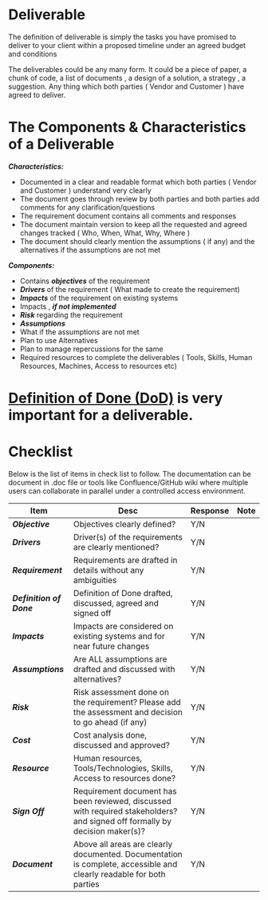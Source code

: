 
# Deliverable

The definition of deliverable is simply the tasks you have promised to deliver to your client within a proposed timeline under an agreed budget and conditions

The deliverables could be any many form. It could be a piece of paper, a chunk of code, a list of documents , a design of a solution, a strategy , a suggestion. Any thing which both parties ( Vendor and Customer ) have agreed to deliver.

# The Components & Characteristics of a Deliverable

***Characteristics:***

- Documented in a clear and readable format which both parties ( Vendor and Customer ) understand very clearly
- The document goes through review by both parties and both parties add comments for any clarification/questions
- The requirement document contains all comments and responses
- The document maintain version to keep all the requested and agreed changes tracked ( Who, When, What, Why, Where )
- The document should clearly mention the assumptions ( if any) and the alternatives if the assumptions are not met

***Components:***

- Contains ***objectives*** of the requirement
- ***Drivers*** of the requirement ( What made to create the requirement)
- ***Impacts*** of the requirement on existing systems
- Impacts , ***if not implemented***
- ***Risk*** regarding the requirement
- ***Assumptions***
-   What if the assumptions are not met
-   Plan to use Alternatives
-   Plan to manage repercussions for the same
- Required resources to complete the deliverables ( Tools, Skills, Human Resources, Machines, Access to resources etc)

# [Definition of Done (DoD)](https://github.com/e2eSolutionArchitect/IT-Project-Management/blob/main/deliverables/definition-of-done.md) is very important for a deliverable. 

# Checklist
Below is the list of items in check list to follow. The documentation can be document in .doc file or tools like Confluence/GitHub wiki where multiple users can collaborate in parallel under a controlled access environment. 

|  Item  | Desc   | Response   |  Note  |
|----|----|----|----|
| ***Objective***   | Objectives clearly defined?  | Y/N   |    |
| ***Drivers***   | Driver(s) of the requirements are clearly mentioned?  | Y/N   |    |
| ***Requirement***   | Requirements are drafted in details without any ambiguities | Y/N   |    |
| ***Definition of Done***   | Definition of Done drafted, discussed, agreed and signed off | Y/N   |    |
| ***Impacts***   | Impacts are considered on existing systems and for near future changes  | Y/N   |    |
| ***Assumptions***   | Are ALL assumptions are drafted and discussed with alternatives?  | Y/N   |    |
| ***Risk***   | Risk assessment done on the requirement? Please add the assessment and decision to go ahead (if any)  | Y/N   |    |
| ***Cost***   | Cost analysis done, discussed and approved?  | Y/N   |    |
| ***Resource***   | Human resources, Tools/Technologies, Skills, Access to resources done?  | Y/N   |    |
| ***Sign Off***   | Requirement document has been reviewed, discussed with required stakeholders? and signed off formally by decision maker(s)?  | Y/N   |    |
| ***Document***   | Above all areas are clearly documented. Documentation is complete, accessible and clearly readable for both parties | Y/N   |    |



